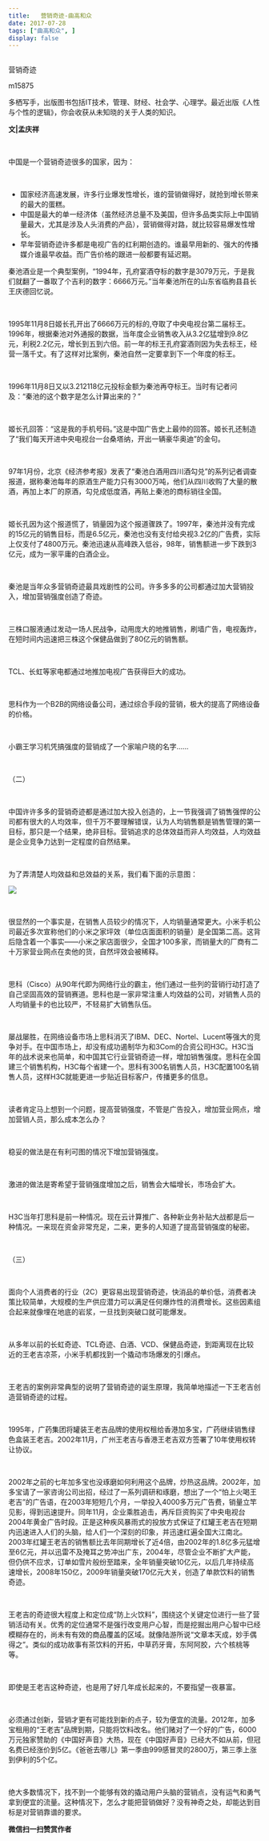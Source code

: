 ```yaml
---
title:   营销奇迹-曲高和众
date: 2017-07-28
tags: ["曲高和众", ]
display: false
---
```



## 



营销奇迹




m15875




多栖写手，出版图书包括IT技术，管理、财经、社会学、心理学。最近出版《人性与个性的逻辑》，你会收获从未知晓的关于人类的知识。


**文|孟庆祥**

&nbsp;

中国是一个营销奇迹很多的国家，因为：

&nbsp;
- 国家经济高速发展，许多行业爆发性增长，谁的营销做得好，就抢到增长带来的最大的蛋糕。
&nbsp;
- 中国是最大的单一经济体（虽然经济总量不及美国，但许多品类实际上中国销量最大，尤其是涉及人头消费的产品），营销做得对路，就比较容易爆发性增长。
&nbsp;
- 早年营销奇迹许多都是电视广告的红利期创造的。谁最早用新的、强大的传播媒介谁最早收益。而广告价格的跟进一般都要有延迟期。
&nbsp;

秦池酒业是一个典型案例，“1994年，孔府宴酒夺标的数字是3079万元，于是我们就翻了一番取了个吉利的数字：6666万元。”当年秦池所在的山东省临朐县县长王庆德回忆说。

&nbsp;

1995年11月8日姬长孔开出了6666万元的标的,夺取了中央电视台第二届标王。1996年，根据秦池对外通报的数据，当年度企业销售收入从3.2亿猛增到9.8亿元，利税2.2亿元，增长到五到六倍。前一年的标王孔府宴酒则因为失去标王，经营一落千丈。有了这样对比案例，秦池自然一定要拿到下一个年度的标王。

&nbsp;

1996年11月8日又以3.212118亿元投标金额为秦池再夺标王。当时有记者问及：“秦池的这个数字是怎么计算出来的？”

&nbsp;

姬长孔回答：“这是我的手机号码。”这是中国广告史上最帅的回答。姬长孔还制造了“我们每天开进中央电视台一台桑塔纳，开出一辆豪华奥迪”的金句。

&nbsp;

97年1月份，北京《经济参考报》发表了“秦池白酒用四川酒勾兑”的系列记者调查报道，据称秦池每年的原酒生产能力只有3000万吨，他们从四川收购了大量的散酒，再加上本厂的原酒，勾兑成低度酒，再贴上秦池的商标销往全国。

&nbsp;

姬长孔因为这个报道慌了，销量因为这个报道骤跌了。1997年，秦池并没有完成的15亿元的销售目标，而是6.5亿元，秦池也没有支付给央视3.2亿的广告费，实际上仅支付了4800万元。秦池迅速从高峰跌入低谷，98年，销售额进一步下跌到3亿元，成为一家平庸的白酒企业。

&nbsp;

秦池是当年众多营销奇迹最具戏剧性的公司。许多多多的公司都通过加大营销投入，增加营销强度创造了奇迹。

&nbsp;

三株口服液通过发动一场人民战争，动用庞大的地推销售，刷墙广告，电视轰炸，在短时间内迅速把三株这个保健品做到了80亿元的销售额。

&nbsp;

TCL、长虹等家电都通过地推加电视广告获得巨大的成功。

&nbsp;

思科作为一个B2B的网络设备公司，通过综合手段的营销，极大的提高了网络设备的价格。

&nbsp;

小霸王学习机凭搞强度的营销成了一个家喻户晓的名字……

&nbsp;

（二）

&nbsp;

中国许许多多的营销奇迹都是通过加大投入创造的，上一节我强调了销售强悍的公司都有很大的人均效率，但千万不要理解错误，认为人均销售额是销售管理的第一目标，那只是一个结果，绝非目标。营销追求的总体效益而非人均效益，人均效益是企业竞争力达到一定程度的自然结果。

&nbsp;

为了弄清楚人均效益和总效益的关系，我们看下面的示意图：





<img data-s="300,640" data-type="jpeg" src="http://mmbiz.qpic.cn/mmbiz_jpg/fxGMiaL5Zj1iarfIBicV6Xh8S6c2EJnwibQt7ELzpBibEoo2TZavJHIswiaKBjYNY9icGnaw6jlde6eaaOTeE3LTj72MQ/0?wx_fmt=jpeg" class="" data-ratio="0.75" data-w="960"/>

&nbsp;



很显然的一个事实是，在销售人员较少的情况下，人均销量通常更大。小米手机公司最近多次宣称他们的小米之家坪效（单位店面面积的销量）是全国第二高。这背后隐含着一个事实——小米之家店面很少，全国才100多家，而销量大的厂商有二十万家营业网点在卖他的货，自然坪效会被稀释。

&nbsp;

思科（Cisco）从90年代即为网络行业的霸主，他们通过一些列的营销行动打造了自己坚固高效的营销赛道。思科也是一家非常注重人均效益的公司，对销售人员的人均销量卡的也比较严，不轻易扩大销售队伍。

&nbsp;

屡战屡胜，在网络设备市场上思科消灭了IBM、DEC、Nortel、Lucent等强大的竞争对手。在中国市场上，却没有成功遏制华为和3Com的合资公司H3C。H3C当年的战术说来也简单，和中国其它行业营销奇迹一样，增加销售强度。思科在全国建三个销售机构，H3C每个省建一个。思科有300名销售人员，H3C配置100名销售人员，这样H3C就能更进一步贴近目标客户，传播更多的信息。

&nbsp;

读者肯定马上想到一个问题，提高营销强度，不管是广告投入，增加营业网点，增加营销人员，那么成本怎么办？

&nbsp;

稳妥的做法是在有利可图的情况下增加营销强度。

&nbsp;

激进的做法是寄希望于营销强度增加之后，销售会大幅增长，市场会扩大。

&nbsp;

H3C当年打思科是前一种情况。现在云计算推广、各种新业务补贴大战都是后一种情况。一来现在资金非常充足，二来，更多的人知道了提高营销强度的秘密。

&nbsp;

（三）

&nbsp;

面向个人消费者的行业（2C）更容易出现营销奇迹，快消品的单价低，消费者决策比较简单，大规模的生产供应潜力可以满足任何爆炸性的消费增长。这些因素组合起来就像埋在地底的岩浆，一旦找到突破口就可能爆发。

&nbsp;

从多年以前的长虹奇迹、TCL奇迹、白酒、VCD、保健品奇迹，到距离现在比较近的王老吉凉茶，小米手机都找到一个撬动市场爆发的引爆点。

&nbsp;

王老吉的案例非常典型的说明了营销奇迹的诞生原理，我简单地描述一下王老吉创造营销奇迹的过程。

&nbsp;

1995年，广药集团将罐装王老吉品牌的使用权租给香港加多宝，广药继续销售绿色盒装王老吉。2002年11月，广州王老吉与香港王老吉双方签署了10年使用权转让协议。

&nbsp;

2002年之前的七年加多宝也没琢磨如何利用这个品牌，炒热这品牌。2002年，加多宝请了一家咨询公司出招，经过了一系列调研和琢磨，想出了一个“怕上火喝王老吉”的广告语，在2003年短短几个月，一举投入4000多万元广告费，销量立竿见影，得到迅速提升。同年11月，企业乘胜追击，再斥巨资购买了中央电视台2004年黄金广告时段。正是这种疾风暴雨式的投放方式保证了红罐王老吉在短期内迅速进入人们的头脑，给人们一个深刻的印象，并迅速红遍全国大江南北。2003年红罐王老吉的销售额比去年同期增长了近4倍，由2002年的1.8亿多元猛增至6亿元，并以迅雷不及掩耳之势冲出广东，2004年，尽管企业不断扩大产能，但仍供不应求，订单如雪片般纷至踏来，全年销量突破10亿元，以后几年持续高速增长，2008年150亿，2009年销量突破170亿元大关，创造了单款饮料的销售奇迹。

&nbsp;

王老吉的奇迹很大程度上和定位成“防上火饮料”，围绕这个关键定位进行一些了营销活动有关。优秀的定位通常不是强行改变用户心智，而是挖掘出用户心智中已经模糊存在的，尚未有有效的商品覆盖的区域。就像陆游所说“文章本天成，妙手偶得之”。类似的成功故事有茶饮料的开拓，中草药牙膏，东阿阿胶，六个核桃等等。

&nbsp;

即使是王老吉这种奇迹，也是用了好几年成长起来的，不要指望一夜暴富。

&nbsp;

必须通过创新，营销才更有可能找到新的点子，较为便宜的流量。2012年，加多宝租用的“王老吉”品牌到期，只能将饮料改名。他们赌对了一个好的广告，6000万元独家赞助的《中国好声音》大热，现在《中国好声音》已经大不如从前，但冠名费已经涨价到5亿。《爸爸去哪儿》第一季由999感冒灵的2800万，第三季上涨到伊利的5个亿。

&nbsp;

绝大多数情况下，找不到一个能够有效的撬动用户头脑的营销点，没有运气和勇气拿到便宜的流量。这种情况下，怎么才能把营销做好？没有神奇之处，却能达到目标是对营销靠谱的要求。




**微信扫一扫赞赏作者**